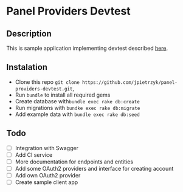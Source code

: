 # Panel Providers Devtest


## Description

This is sample application implementing devtest described [here](https://github.com/pbc/devtest/blob/master/README.md).

## Instalation

- Clone this repo `git clone https://github.com/jpietrzyk/panel-providers-devtest.git`,
- Run `bundle` to install all required gems 
- Create database with`bundle exec rake db:create`
- Run migrations with `bundke exec rake db:migrate`
- Add example data with `bundle exec rake db:seed`

## Todo
- [ ] Integration with Swagger
- [ ] Add CI service
- [ ] More documentation for endpoints and entities
- [ ] Add some OAuth2 providers and interface for creating account
- [ ] Add own OAuth2 provider
- [ ] Create sample client app
